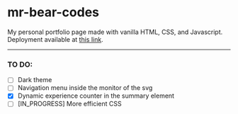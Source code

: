 # mr-bear-codes

My personal portfolio page made with vanilla HTML, CSS, and Javascript. Deployment available at [this link](https://the-papabear.github.io/mr-bear-codes/).

---

### TO DO:

- [ ] Dark theme
- [ ] Navigation menu inside the monitor of the svg
- [x] Dynamic experience counter in the summary element
- [ ] [IN_PROGRESS] More efficient CSS
